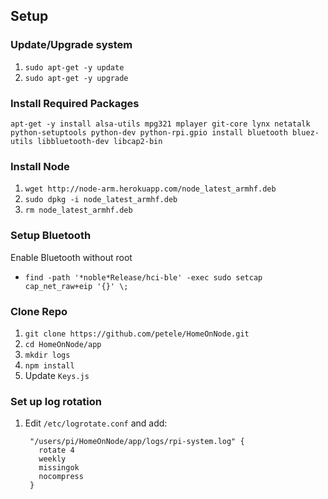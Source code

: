 

## Setup

### Update/Upgrade system

1. `sudo apt-get -y update`
1. `sudo apt-get -y upgrade`


### Install Required Packages

`apt-get -y install alsa-utils mpg321 mplayer git-core lynx netatalk python-setuptools python-dev python-rpi.gpio install bluetooth bluez-utils libbluetooth-dev libcap2-bin`

### Install Node

1. `wget http://node-arm.herokuapp.com/node_latest_armhf.deb`
1. `sudo dpkg -i node_latest_armhf.deb`
1. `rm node_latest_armhf.deb`

### Setup Bluetooth
Enable Bluetooth without root

* `find -path '*noble*Release/hci-ble' -exec sudo setcap cap_net_raw+eip '{}' \;`

### Clone Repo

1. `git clone https://github.com/petele/HomeOnNode.git`
1. `cd HomeOnNode/app`
1. `mkdir logs`
1. `npm install`
1. Update `Keys.js`

### Set up log rotation

1. Edit `/etc/logrotate.conf` and add:

		"/users/pi/HomeOnNode/app/logs/rpi-system.log" {
		  rotate 4
		  weekly
		  missingok
		  nocompress
		}
